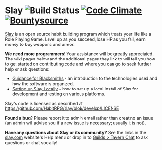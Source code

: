 Slay ![Build Status](https://github.com/HabitRPG/slay/workflows/Test/badge.svg) [![Code Climate](https://codeclimate.com/github/HabitRPG/habitrpg.svg)](https://codeclimate.com/github/HabitRPG/habitrpg) [![Bountysource](https://api.bountysource.com/badge/tracker?tracker_id=68393)](https://www.bountysource.com/trackers/68393-habitrpg?utm_source=68393&utm_medium=shield&utm_campaign=TRACKER_BADGE)
===============

[Slay](https://slay.com) is an open source habit building program which treats your life like a Role Playing Game. Level
up as you succeed, lose HP as you fail, earn money to buy weapons and armor.

**We need more programmers!** Your assistance will be greatly appreciated. The wiki pages below and the additional pages
they link to will tell you how to get started on contributing code and where you can go to seek further help or ask
questions:

* [Guidance for Blacksmiths](https://slay.fandom.com/wiki/Guidance_for_Blacksmiths) - an introduction to the
  technologies used and how the software is organized.
* [Setting up Slay Locally](https://slay.fandom.com/wiki/Setting_up_Slay_Locally) - how to set up a local install of
  Slay for development and testing on various platforms.

Slay's code is licensed as described at https://github.com/HabitRPG/slay/blob/develop/LICENSE

**Found a bug?** Please report it to [admin email](mailto:admin@slay.com) rather than creating an issue (an admin will
advise you if a new issue is necessary; usually it is not).

**Have any questions about Slay or its community?** See the links in the [slay.com](https://slay.com) website's Help
menu or drop in to [Guilds > Tavern Chat](https://slay.com/groups/tavern) to ask questions or chat socially!

